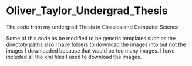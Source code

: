 # Oliver_Taylor_Undergrad_Thesis
The code from my undergrad Thesis in Classics and Computer Science

Some of this code as be modified to be generic templates such as the directoty paths also I have folders to download the images into but not the images I downloaded because that would be too many images. I have included all the xml files I used to download the images.